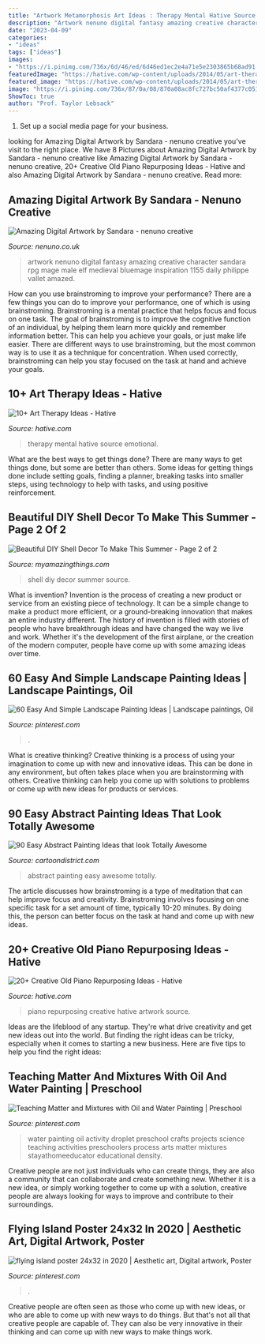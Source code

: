 ```yaml
---
title: "Artwork Metamorphosis Art Ideas : Therapy Mental Hative Source Emotional"
description: "Artwork nenuno digital fantasy amazing creative character sandara rpg mage male elf medieval bluemage inspiration 1155 daily philippe vallet amazed"
date: "2023-04-09"
categories:
- "ideas"
tags: ["ideas"]
images:
- "https://i.pinimg.com/736x/6d/46/ed/6d46ed1ec2e4a71e5e2303865b68ad91.jpg"
featuredImage: "https://hative.com/wp-content/uploads/2014/05/art-therapy-ideas/12-art-therapy-ideas.jpg"
featured_image: "https://hative.com/wp-content/uploads/2014/05/art-therapy-ideas/12-art-therapy-ideas.jpg"
image: "https://i.pinimg.com/736x/87/0a/08/870a08ac8fc727bc50af4377c0514762.jpg"
ShowToc: true
author: "Prof. Taylor Lebsack"
---
```



1. Set up a social media page for your business.

	

		
looking for Amazing Digital Artwork by Sandara - nenuno creative you've visit to the right place. We have 8 Pictures about Amazing Digital Artwork by Sandara - nenuno creative like Amazing Digital Artwork by Sandara - nenuno creative, 20+ Creative Old Piano Repurposing Ideas - Hative and also Amazing Digital Artwork by Sandara - nenuno creative. Read more:
		
    
## Amazing Digital Artwork By Sandara - Nenuno Creative

<img loading=lazy src="https://nenuno.co.uk/wp-content/uploads/2011/11/bluemage600_848.jpg" onerror="this.onerror=null;this.src='https://tse1.mm.bing.net/th?id=OIP.rHgAiujja55MW2nT7nt8swHaKd&amp;pid=15.1';" alt="Amazing Digital Artwork by Sandara - nenuno creative">

_Source: nenuno.co.uk_

>artwork nenuno digital fantasy amazing creative character sandara rpg mage male elf medieval bluemage inspiration 1155 daily philippe vallet amazed. 

	

How can you use brainstroming to improve your performance?
There are a few things you can do to improve your performance, one of which is using brainstroming. Brainstroming is a mental practice that helps focus and focus on one task. The goal of brainstroming is to improve the cognitive function of an individual, by helping them learn more quickly and remember information better. This can help you achieve your goals, or just make life easier. There are different ways to use brainstroming, but the most common way is to use it as a technique for concentration. When used correctly, brainstroming can help you stay focused on the task at hand and achieve your goals.

    
## 10+ Art Therapy Ideas - Hative

<img loading=lazy src="https://hative.com/wp-content/uploads/2014/05/art-therapy-ideas/12-art-therapy-ideas.jpg" onerror="this.onerror=null;this.src='https://tse1.mm.bing.net/th?id=OIP.7hIxjGXegd7aaFnlzaj2qAAAAA&amp;pid=15.1';" alt="10+ Art Therapy Ideas - Hative">

_Source: hative.com_

>therapy mental hative source emotional. 

	

What are the best ways to get things done?
There are many ways to get things done, but some are better than others. Some ideas for getting things done include setting goals, finding a planner, breaking tasks into smaller steps, using technology to help with tasks, and using positive reinforcement.

    
## Beautiful DIY Shell Decor To Make This Summer - Page 2 Of 2

<img loading=lazy src="http://myamazingthings.com/wp-content/uploads/2017/06/diy-shell-decor-7.jpg" onerror="this.onerror=null;this.src='https://tse2.mm.bing.net/th?id=OIP.FXkLP1yKDwQ8VGG7zgHK4gHaJ5&amp;pid=15.1';" alt="Beautiful DIY Shell Decor To Make This Summer - Page 2 of 2">

_Source: myamazingthings.com_

>shell diy decor summer source. 

	

What is invention?
Invention is the process of creating a new product or service from an existing piece of technology. It can be a simple change to make a product more efficient, or a ground-breaking innovation that makes an entire industry different. 
The history of invention is filled with stories of people who have breakthrough ideas and have changed the way we live and work. Whether it's the development of the first airplane, or the creation of the modern computer, people have come up with some amazing ideas over time.

    
## 60 Easy And Simple Landscape Painting Ideas | Landscape Paintings, Oil

<img loading=lazy src="https://i.pinimg.com/736x/6d/46/ed/6d46ed1ec2e4a71e5e2303865b68ad91.jpg" onerror="this.onerror=null;this.src='https://tse2.mm.bing.net/th?id=OIP.JVUVpyLYVS3JZywNHvZQjgHaPK&amp;pid=15.1';" alt="60 Easy And Simple Landscape Painting Ideas | Landscape paintings, Oil">

_Source: pinterest.com_

>. 

	

What is creative thinking?
Creative thinking is a process of using your imagination to come up with new and innovative ideas. This can be done in any environment, but often takes place when you are brainstorming with others. Creative thinking can help you come up with solutions to problems or come up with new ideas for products or services.

    
## 90 Easy Abstract Painting Ideas That Look Totally Awesome

<img loading=lazy src="http://www.cartoondistrict.com/wp-content/uploads/2017/05/Easy-Abstract-Painting-Ideas31.jpg" onerror="this.onerror=null;this.src='https://tse2.mm.bing.net/th?id=OIP.uXkKluYNvgLEwBvMQr3VcQHaMU&amp;pid=15.1';" alt="90 Easy Abstract Painting Ideas that look Totally Awesome">

_Source: cartoondistrict.com_

>abstract painting easy awesome totally. 

	

The article discusses how brainstroming is a type of meditation that can help improve focus and creativity. Brainstroming involves focusing on one specific task for a set amount of time, typically 10-20 minutes. By doing this, the person can better focus on the task at hand and come up with new ideas.

    
## 20+ Creative Old Piano Repurposing Ideas - Hative

<img loading=lazy src="https://hative.com/wp-content/uploads/2015/03/piano-repurposing-ideas/11-creative-old-piano-repurposing-ideas.jpg" onerror="this.onerror=null;this.src='https://tse4.mm.bing.net/th?id=OIP.mAqNnoQlo4OU2jQxl7SVZwHaJ4&amp;pid=15.1';" alt="20+ Creative Old Piano Repurposing Ideas - Hative">

_Source: hative.com_

>piano repurposing creative hative artwork source. 

	

Ideas are the lifeblood of any startup. They're what drive creativity and get new ideas out into the world. But finding the right ideas can be tricky, especially when it comes to starting a new business. Here are five tips to help you find the right ideas: 

    
## Teaching Matter And Mixtures With Oil And Water Painting | Preschool

<img loading=lazy src="https://i.pinimg.com/736x/87/0a/08/870a08ac8fc727bc50af4377c0514762.jpg" onerror="this.onerror=null;this.src='https://tse1.mm.bing.net/th?id=OIP.MMUXbZGWyZycFjDDbaT4awHaLf&amp;pid=15.1';" alt="Teaching Matter and Mixtures with Oil and Water Painting | Preschool">

_Source: pinterest.com_

>water painting oil activity droplet preschool crafts projects science teaching activities preschoolers process arts matter mixtures stayathomeeducator educational density. 

	

Creative people are not just individuals who can create things, they are also a community that can collaborate and create something new. Whether it is a new idea, or simply working together to come up with a solution, creative people are always looking for ways to improve and contribute to their surroundings.

    
## Flying Island Poster 24x32 In 2020 | Aesthetic Art, Digital Artwork, Poster

<img loading=lazy src="https://i.pinimg.com/736x/b6/bc/e4/b6bce4bd94a503534709ed1a4873cefe.jpg" onerror="this.onerror=null;this.src='https://tse4.mm.bing.net/th?id=OIP.rni-tF4jeKD1jtQGM72J2QHaJ4&amp;pid=15.1';" alt="flying island poster 24x32 in 2020 | Aesthetic art, Digital artwork, Poster">

_Source: pinterest.com_

>. 

	

Creative people are often seen as those who come up with new ideas, or who are able to come up with new ways to do things. But that's not all that creative people are capable of. They can also be very innovative in their thinking and can come up with new ways to make things work.

